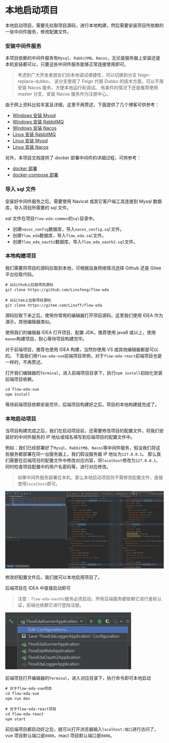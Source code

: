 # 本地启动项目

本地启动项目，需要先拉取项目源码，进行本地构建，然后需要安装项目所依赖的一些中间件服务，修改配置文件。

### 安装中间件服务

本项目依赖的中间件服务有`Mysql`、`RabbitMQ`、`Nacos`，无论是服务器上安装还是本机安装都可以，只要这些中间件服务能够正常连接使用即可。

> 考虑到广大开发者朋友们的本地调试便捷性，可以切换到分支 feign-replace-dubbo，
> 该分支使用了 Feign 代替 Dubbo 的技术方案，可以不用安装 Nacos 服务，方便本地运行和调试。
> 有条件的情况下还是推荐使用 master 分支，安装 Nacos 服务作为注册中心。

由于网上资料比较丰富且详细，这里不再赘述，下面提供了几个博客可供参考：

- [Windows 安装 Mysql](https://blog.csdn.net/weixin_43423484/article/details/124408565)
- [Windows 安装 RabbitMQ](https://blog.csdn.net/qq_25919879/article/details/113055350)
- [Windows 安装 Nacos](https://blog.csdn.net/qq_43518425/article/details/124577232)
- [Linux 安装 RabbitMQ](https://blog.csdn.net/Lin_xiaofeng/article/details/87857536)
- [Linux 安装 Mysql](https://blog.csdn.net/Lin_xiaofeng/article/details/87628833)
- [Linux 安装 Nacos](https://blog.csdn.net/Mr_7777777/article/details/123133036)

另外，本项目文档提供了 docker 部署中间件的详细过程，可供参考：

- [docker 部署](deploy/docker.md)
- [docker-compose 部署](deploy/docker-compose.md)

### 导入 sql 文件

安装好中间件服务之后，需要使用 Navicat 或其它客户端工具连接到 Mysql 数据库，导入项目所需要的 sql 文件。

sql 文件在项目`flow-eda-common`的`sql`目录中。

- 创建`nacos_config`数据库，导入`nacos_config.sql`文件。
- 创建`flow_eda`数据库，导入`flow_eda.sql`文件。
- 创建`flow_eda_oauth2`数据库，导入`flow_eda_oauth2.sql`文件。

### 本地构建项目

我们需要将项目的源码拉取到本地，可根据自身网络情况选择 Github 还是 Gitee 平台拉取代码。

```shell
# 从Github上拉取项目源码
git clone https://github.com/Linxfeng/flow-eda

# 从Gitee上拉取项目源码
git clone https://gitee.com/Linxff/flow-eda
```

源码拉取下来之后，使用你常用的编辑器打开项目源码，这里我们使用 IDEA 作为演示，其他编辑器类似。

使用我们的编辑器 IDEA 打开项目，配置 JDK，推荐使用 java8 或以上，使用`maven`构建项目，耐心等待项目构建完毕。

对于前端项目，推荐也使用 IDEA 构建，当然你使用 VS 或其他编辑器都是可以的。
下面我们用`flow-eda-vue`前端项目举例，对于`flow-eda-react`前端项目也是一样的，不再赘述。

打开我们编辑器的`Terminal`，进入前端项目目录下，执行`npm install`初始化安装前端项目依赖。

```shell
cd flow-eda-vue
npm install
```

等待前端项目依赖安装完毕，后端项目构建好之后，项目的本地构建就完成了。

### 本地启动项目

当项目构建完成之后，我们在启动项目前，还需要修改项目的配置文件，将我们安装好的中间件服务的 IP 地址或域名填写到后端项目的配置文件中。

例如：我们已经部署好了`Mysql`、`RabbitMQ`、`Nacos`等中间件服务，假设我们将这些服务都部署在同一台服务器上，我们假设服务器 IP 地址为`127.0.0.1`。
那么我们需要在后端项目的配置文件中修改对应内容，将`localhost`修改为`127.0.0.1`，同时检查项目配置中的用户名密码等，进行对应修改。

> 如果中间件服务部署在本机，那么本地启动项目则不需修改配置文件，直接使用`localhost`即可。

![image](../img/packaging1.png)

修改好配置文件后，我们就可以本地启用项目了。

后端项目在 IDEA 中直接启动即可

> 注意：`flow-eda-oauth2`服务必须启动，所有后端服务都依赖它进行鉴权认证，前端也依赖它进行登陆注册。

![image](../img/start1.png)

前端项目打开编辑器的`Terminal`，进入对应目录下，执行命令即可本地启动

```shell
# 对于flow-eda-vue项目
cd flow-eda-vue
npm run dev

# 对于flow-eda-react项目
cd flow-eda-react
npm start
```

前后端项目都启动好之后，就可以打开浏览器输入`localhost:端口`进行访问了，vue 项目默认端口是`8080`，react 项目默认端口是`8000`。
